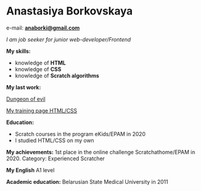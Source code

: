 # Anastasiya Borkovskaya

e-mail: **anaborki@gmail.com**

*I am job seeker for junior web-developer/Frontend*

**My skills:**
* knowledge of **HTML**
* knowledge of **CSS**
* knowledge of **Scratch algorithms**


**My last work:**

[Dungeon of evil](https://scratch.mit.edu/projects/400879125/editor)

[My training page HTML/CSS](https://evenenchantedportablesoftware.anaborki.repl.co/)

**Education:**
* Scratch courses in the program eKids/EPAM in 2020 
* I studied HTML/CSS on my own

**My achievements:**
1st place in the online challenge Scratchathome/EPAM in 2020. Category: Experienced Scratcher

**My English**
A1 level

**Academic education:**
Belarusian State Medical University in 2011
